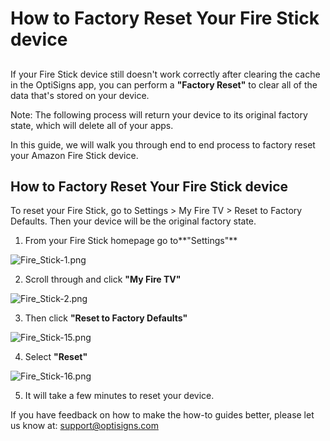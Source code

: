 # How to Factory Reset Your Fire Stick device 

## 

If your Fire Stick device still doesn't work correctly after clearing the cache in the OptiSigns app, you can perform a **"Factory Reset"** to clear all of the data that's stored on your device.

Note: The following process will return your device to its original factory state, which will delete all of your apps.

In this guide, we will walk you through end to end process to factory reset your Amazon Fire Stick device.

## **How to Factory Reset Your Fire Stick device**

To reset your Fire Stick, go to Settings > My Fire TV > Reset to Factory Defaults. Then your device will be the original factory state.

1. From your Fire Stick homepage go to**"Settings"**

![Fire_Stick-1.png](https://support.optisigns.com/hc/article_attachments/1500012113321)

2. Scroll through and click **"My Fire TV"**

![Fire_Stick-2.png](https://support.optisigns.com/hc/article_attachments/1500011812042)

3. Then click **"Reset to Factory Defaults"**

![Fire_Stick-15.png](https://support.optisigns.com/hc/article_attachments/1500011812302)

4. Select **"Reset"**

![Fire_Stick-16.png](https://support.optisigns.com/hc/article_attachments/1500012113661)

5. It will take a few minutes to reset your device.

If you have feedback on how to make the how-to guides better, please let us know at: [support@optisigns.com](mailto:support@optisigns.com)